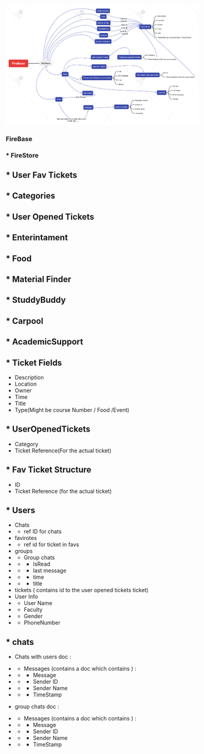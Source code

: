 ![App Stracture Diagram](FireBaseNew.png "FireBase.png Diagram")


### FireBase


### * FireStore

## * User Fav Tickets

## * Categories

## * User Opened Tickets

## * Enterintament

## * Food

## * Material Finder

## * StuddyBuddy

## * Carpool

## * AcademicSupport

## * Ticket Fields
* Description
*	Location
*	Owner
*	Time
*	Title
*	Type(Might be course Number / Food /Event)  


## *	UserOpenedTickets
*	Category
*	Ticket Reference(For the actual ticket)

## * Fav Ticket Structure 
* ID
* Ticket Reference (for the actual ticket)


## * Users
* Chats 
* * ref ID for chats
* favirotes 
* * ref id for ticket in favs
* groups
* * Group chats 
* * * IsRead 
* * * last message 
* * * time 
* * * title
* tickets ( contains id to the user opened tickets ticket)
* User Info 
* * User Name 
* * Faculty 
* * Gender 
* * PhoneNumber

## * chats
* Chats with users doc : 
* * Messages (contains a doc which contains ) :
* * * Message
* * * Sender ID 
* * * Sender Name
* * * TimeStamp

* group chats doc :
* * Messages (contains a doc which contains ) :
* * * Message
* * * Sender ID 
* * * Sender Name
* * * TimeStamp


